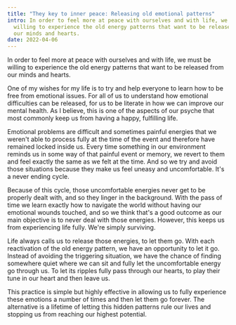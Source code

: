```yaml
---
title: "They key to inner peace: Releasing old emotional patterns"
intro: In order to feel more at peace with ourselves and with life, we must be
  willing to experience the old energy patterns that want to be released from
  our minds and hearts.
date: 2022-04-06
---
```

In order to feel more at peace with ourselves and with life, we must be willing to experience the old energy patterns that want to be released from our minds and hearts.

One of my wishes for my life is to try and help everyone to learn how to be free from emotional issues. For all of us to understand how emotional difficulties can be released, for us to be literate in how we can improve our mental health. As I believe, this is one of the aspects of our psyche that most commonly keep us from having a happy, fulfilling life.

Emotional problems are difficult and sometimes painful energies that we weren't able to process fully at the time of the event and therefore have remained locked inside us. Every time something in our environment reminds us in some way of that painful event or memory, we revert to them and feel exactly the same as we felt at the time. And so we try and avoid those situations because they make us feel uneasy and uncomfortable. It's a never ending cycle.

Because of this cycle, those uncomfortable energies never get to be properly dealt with, and so they linger in the background. With the pass of time we learn exactly how to navigate the world without having our emotional wounds touched, and so we think that's a good outcome as our main objective is to never deal with those energies. However, this keeps us from experiencing life fully. We're simply surviving.

Life always calls us to release those energies, to let them go. With each reactivation of the old energy pattern, we have an opportunity to let it go. Instead of avoiding the triggering situation, we have the chance of finding somewhere quiet where we can sit and fully let the uncomfortable energy go through us. To let its ripples fully pass through our hearts, to play their tune in our heart and then leave us.

This practice is simple but highly effective in allowing us to fully experience these emotions a number of times and then let them go forever. The alternative is a lifetime of letting this hidden patterns rule our lives and stopping us from reaching our highest potential.